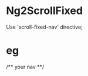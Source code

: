 # Ng2ScrollFixed

Use 'scroll-fixed-nav' directive;

# eg
<div id='scrollNav' [scrollTop]='/** your margin top **/' [fixedClass]='/** your class **/'>
      <div scroll-fixed-nav>
          /** your nav **/
      </div>
</div>
